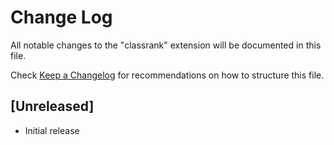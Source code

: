 # Change Log

All notable changes to the "classrank" extension will be documented in this file.

Check [Keep a Changelog](http://keepachangelog.com/) for recommendations on how to structure this file.

## [Unreleased]

- Initial release